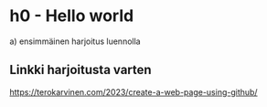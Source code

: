 # h0 - Hello world

a) ensimmäinen harjoitus luennolla

##  Linkki harjoitusta varten

https://terokarvinen.com/2023/create-a-web-page-using-github/
